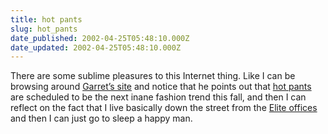 ```yaml
---
title: hot pants
slug: hot_pants
date_published: 2002-04-25T05:48:10.000Z
date_updated: 2002-04-25T05:48:10.000Z
---
```


There are some sublime pleasures to this Internet thing. Like I can be browsing around [Garret’s site](http://www.dangerousmeta.com/posts/02/20020424) and notice that he points out that [hot pants](http://www.style.com/fashionshows/hunter/041702/index.html) are scheduled to be the next inane fashion trend this fall, and then I can reflect on the fact that I live basically down the street from the [Elite offices](http://209.208.170.247/servlet/AgencyInfo?siteId=5736) and then I can just go to sleep a happy man.
